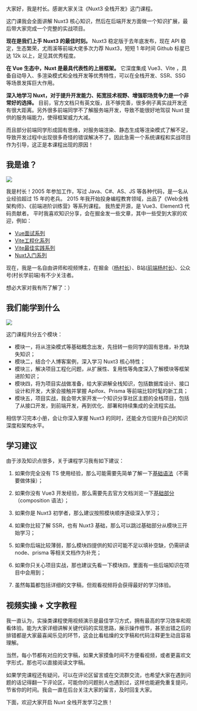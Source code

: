 大家好，我是村长。感谢大家关注《Nuxt3 全栈开发》这门课程。

这门课我会全面讲解 Nuxt3 核心知识，然后在后端开发方面做一个知识扩展，最后带大家完成一个完整的实战项目。

**现在是我们上手 Nuxt3 的最佳时刻。** Nuxt3 稳定版于去年底发布，现在 API 稳定，生态繁荣，尤雨溪等前端大佬多次力荐 Nuxt3，短短
1 年时间 Github 标星已达 12k 以上，足见其优秀程度。

**在 Vue 生态中，Nuxt 是最具代表性的上层框架。** 它深度集成 Vue3、Vite
，具备自动导入、多渲染模式和全栈开发等优秀特性，可以在全栈开发、SSR、SSG 等场景发挥巨大作用。

**深入地学习 Nuxt，对于提升开发能力、拓宽技术视野、增强职场竞争力是一个非常好的选择。**
目前，官方文档只有英文版，且不够完善，很多例子离实战开发还有很大距离。另外很多前端同学不了解服务端开发，导致不能很好地驾驭 Nuxt
提供的服务端能力，使得框架威力大减。

而且部分前端同学形成固有思维，对服务端渲染、静态生成等渲染模式了解不足，导致开发过程中出现很多奇怪的错误解决不了。因此急需一个系统课程和实战项目作为引导，这正是本课程出现的原因！

## 我是谁？

![](img\1\1.image)

我是村长！2005 年参加工作，写过 Java、C#、AS、JS 等各种代码，是一名从业经验超过 15 年的老兵。 2015
年我开始投身编程教育领域，出品了《Web全栈架构师》、《前端进阶训练营》等系列课程。 我热爱开源，是 Vue3、Element3 代码贡献者。
平时我喜欢知识分享，会在掘金发一些文章，其中一些受到大家的欢迎，例如：

  * [Vue面试系列](https://juejin.cn/post/7097067108663558151)
  * [Vite工程化系列](https://juejin.cn/post/6910014283707318279)
  * [Vite最佳实践系列](https://juejin.cn/post/6924912613750996999)
  * [Nuxt入门系列](https://juejin.cn/post/7037336504418435103)

现在，我是一名自由讲师和视频博主，在掘金（[杨村长](https://juejin.cn/user/325111174926350)）、B站([前端杨村长](https://space.bilibili.com/480140591?spm_id_from=333.1007.0.0))、公众号(村长学前端)有不少关注者。

想必大家对我有所了解了：）

## 我们能学到什么

![](img\1\2.image)

这门课程共分五个模块：

  * 模块一，将从渲染模式等基础概念出发，先扭转一些同学的固有思维，补充缺失知识；
  * 模块二，结合个人博客案例，深入学习 Nuxt3 核心特性；
  * 模块三，解决项目工程化问题，从扩展性、复用性等角度深入了解模块等框架进阶知识；
  * 模块四，将为项目实战做准备，给大家讲解全栈知识，包括数据库设计、接口设计和开发，大家会接触并掌握 Apifox、Prisma 等前端比较时髦的新工具；
  * 模块五，项目实战，我会带大家开发一个知识分享社区主题的全栈项目，包括了从接口开发，到前端开发，再到优化、部署和持续集成的全流程实战。

相信学习完本小册，会让你深入掌握 Nuxt3 的同时，还能全方位提升自己的知识深度和架构水平。

## 学习建议

由于涉及知识点很多，关于课程学习我有如下建议：

  1. 如果你完全没有 TS 使用经验，那么可能需要先简单了解一下[基础语法](https://www.typescriptlang.org/zh/docs/handbook/typescript-from-scratch.html)（不需要做体操）；

  2. 如果你没有 Vue3 开发经验，那么需要先去官方文档浏览一下[基础部分](https://vuejs.org/guide/essentials/application.html)（composition 语法）；

  3. 如果你是 Nuxt3 初学者，那么建议按照模块顺序逐级深入学习；

  4. 如果你比较了解 SSR，也有 Nuxt3 基础，那么可以跳过基础部分从模块三开始学习；

  5. 如果你后端比较薄弱，那么模块四提供的知识可能不足以填补空缺，仍需研读 node、prisma 等相关文档作为补充；

  6. 如果你只关心项目实战，那也建议先看一下模块四，里面有一些后端知识在项目中会用到；

  7. 虽然每篇都包括详细的文字稿，但观看视频将会获得最好的学习体验。

## 视频实操 + 文字教程

我一直认为，实操类课程使用视频演示是最佳学习方式，拥有最高的学习效率和观看体验。能为大家详细讲解关键代码的实现思路，展示操作细节，甚至出错之后的排错都是大家最喜闻乐见的环节，这会比看枯燥的文字稿和代码注释更生动且容易理解。

当然，每小节都有对应的文字稿，如果大家摸鱼时间不方便看视频，或者更喜欢文字形式，那也可以直接阅读文字稿。

如果学完课程还有疑问，可以在评论区留言或在交流群交流，也希望大家在遇到问题的话记得翻一下评论区，可能你的问题别人也遇到过，这样也能避免重复提问，节省你的时间。我会一直在后台关注大家的留言，及时回复大家。

下面，欢迎大家开启 Nuxt 全栈开发学习之旅！

